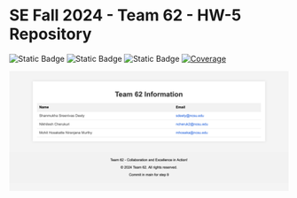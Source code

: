 # SE Fall 2024 - Team 62 - HW-5 Repository

![Static Badge](https://img.shields.io/badge/language-python-green)
![Static Badge](https://img.shields.io/badge/license-Apache%202.0-blue)
![Static Badge](https://img.shields.io/badge/platform-linux-red)
[![Coverage](https://coveralls.io/repos/github/NCSU-SE-Fall-2024/SE-Fall-2024-HW1/badge.svg?branch=main)](https://coveralls.io/github/NCSU-SE-Fall-2024/SE-Fall-2024-HW1?branch=main)

![Screen Snap of the Webpage](ScreensnapOfWebpage.png)
